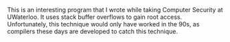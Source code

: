 This is an interesting program that I wrote while taking Computer Security at UWaterloo. It uses stack buffer overflows to gain root access. Unfortunately, this technique would only have worked in the 90s, as compilers these days are developed to catch this technique.
